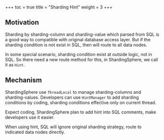 +++
toc = true
title = "Sharding Hint"
weight = 3
+++

## Motivation

Sharding by sharding-column and sharding-value which parsed from SQL is a good way to compatible with original database access layer. 
But if the sharding condition is not exist in SQL, then will route to all data nodes.

In some special scenario, sharding condition exist at outside logic, not in SQL. 
So there need a new route method for this, in ShardingSphere, we call it as `Hint`.

## Mechanism

ShardingSphere use `ThreadLocal` to manage sharding-columns and sharding-values. 
Developers can use `HintManager` to add sharding conditions by coding, sharding conditions effective only on current thread.

Expect coding, ShardingSphere plan to add hint into SQL comments, make developers use it easier.

When using hint, SQL will ignore original sharding strategy, route to indicated data nodes directly. 
